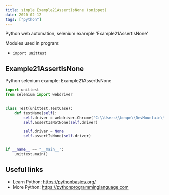 ```yaml
---
title: simple Example21AssertIsNone (snippet)
date: 2020-02-12
tags: ["python"]
---
```

Python web automation, selenium example 'Example21AssertIsNone'


Modules used in program: 
* `import unittest`

## Example21AssertIsNone

Python selenium example: Example21AssertIsNone

```python
import unittest
from selenium import webdriver


class Test(unittest.TestCase):
    def testName(self):
        self.driver = webdriver.Chrome("C:\\Users\\benpe\\DevMountain\\testing-resources\\chromedriver.exe")
        self.assertIsNotNone(self.driver)

        self.driver = None
        self.assertIsNone(self.driver)


if __name__ == "__main__":
    unittest.main()


```

## Useful links

- Learn Python: https://pythonbasics.org/
- More Python: https://pythonprogramminglanguage.com
